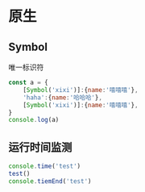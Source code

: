 # 原生

## Symbol
唯一标识符
```JavaScript
const a = {
    [Symbol('xixi')]:{name:'嘻嘻嘻'},
    'haha':{name:'哈哈哈'},
    [Symbol('xixi')]:{name:'嘻嘻嘻'},
}
console.log(a)
```
## 运行时间监测
```JavaScript
console.time('test')
test()
console.tiemEnd('test')
```

